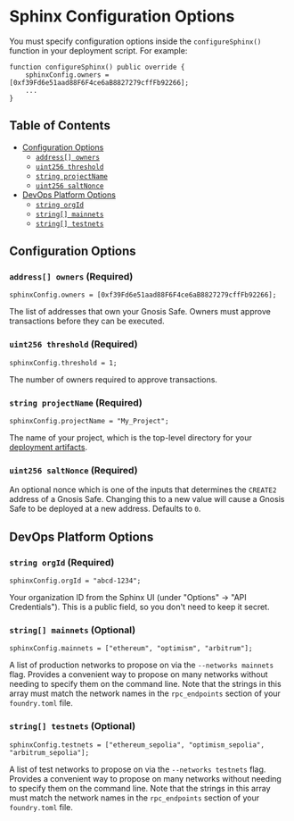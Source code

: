 # Sphinx Configuration Options

You must specify configuration options inside the `configureSphinx()` function in your deployment script. For example:

```sol
function configureSphinx() public override {
    sphinxConfig.owners = [0xf39Fd6e51aad88F6F4ce6aB8827279cffFb92266];
    ...
}
```

## Table of Contents

- [Configuration Options](#configuration-options)
  - [`address[] owners`](#address-owners-required)
  - [`uint256 threshold`](#uint256-threshold-required)
  - [`string projectName`](#string-projectname-required)
  - [`uint256 saltNonce`](#uint256-saltnonce-required)
- [DevOps Platform Options](#devops-platform-options)
  - [`string orgId`](#string-orgid-required)
  - [`string[] mainnets`](#string-mainnets-optional)
  - [`string[] testnets`](#string-testnets-optional)

## Configuration Options

### `address[] owners` (Required)
```
sphinxConfig.owners = [0xf39Fd6e51aad88F6F4ce6aB8827279cffFb92266];
```

The list of addresses that own your Gnosis Safe. Owners must approve transactions before they can be executed.

### `uint256 threshold` (Required)
```
sphinxConfig.threshold = 1;
```

The number of owners required to approve transactions.

### `string projectName` (Required)

```
sphinxConfig.projectName = "My_Project";
```

The name of your project, which is the top-level directory for your [deployment artifacts](https://github.com/sphinx-labs/sphinx/blob/main/docs/deployment-artifacts.md).

### `uint256 saltNonce` (Required)

An optional nonce which is one of the inputs that determines the `CREATE2` address of a Gnosis Safe. Changing this to a new value will cause a Gnosis Safe to be deployed at a new address. Defaults to `0`.

## DevOps Platform Options

### `string orgId` (Required)

```
sphinxConfig.orgId = "abcd-1234";
```

Your organization ID from the Sphinx UI (under "Options" -> "API Credentials"). This is a public field, so you don't need to keep it secret.

### `string[] mainnets` (Optional)

```
sphinxConfig.mainnets = ["ethereum", "optimism", "arbitrum"];
```

A list of production networks to propose on via the `--networks mainnets` flag. Provides a convenient way to propose on many networks without needing to specify them on the command line. Note that the strings in this array must match the network names in the `rpc_endpoints` section of your `foundry.toml` file.

### `string[] testnets` (Optional)

```
sphinxConfig.testnets = ["ethereum_sepolia", "optimism_sepolia", "arbitrum_sepolia"];
```

A list of test networks to propose on via the `--networks testnets` flag. Provides a convenient way to propose on many networks without needing to specify them on the command line. Note that the strings in this array must match the network names in the `rpc_endpoints` section of your `foundry.toml` file.
